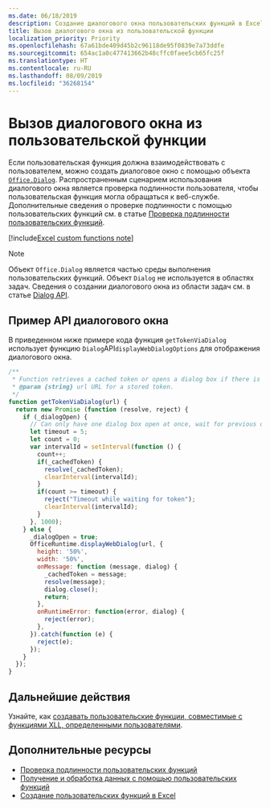 ```yaml
---
ms.date: 06/18/2019
description: Создание диалогового окна пользовательских функций в Excel с помощью JavaScript.
title: Вызов диалогового окна из пользовательской функции
localization_priority: Priority
ms.openlocfilehash: 67a61bde409d45b2c96118de95f0839e7a73ddfe
ms.sourcegitcommit: 654ac1a0c477413662b48cffc0faee5cb65fc25f
ms.translationtype: HT
ms.contentlocale: ru-RU
ms.lasthandoff: 08/09/2019
ms.locfileid: "36268154"
---
```

# <a name="display-a-dialog-box-from-a-custom-function"></a>Вызов диалогового окна из пользовательской функции

Если пользовательская функция должна взаимодействовать с пользователем, можно создать диалоговое окно с помощью объекта [`Office.Dialog`](/javascript/api/office-runtime/officeruntime.dialog). Распространенным сценарием использования диалогового окна является проверка подлинности пользователя, чтобы пользовательская функция могла обращаться к веб-службе. Дополнительные сведения о проверке подлинности с помощью пользовательских функций см. в статье [Проверка подлинности пользовательских функций](./custom-functions-authentication.md).

[!include[Excel custom functions note](../includes/excel-custom-functions-note.md)]

>[!NOTE]
> Объект `Office.Dialog` является частью среды выполнения пользовательских функций. Объект `Dialog` не используется в областях задач. Сведения о создании диалогового окна из области задач см. в статье [Dialog API](/office/dev/add-ins/develop/dialog-api-in-office-add-ins).

## <a name="dialog-box-api-example"></a>Пример API диалогового окна

В приведенном ниже примере кода функция `getTokenViaDialog` использует функцию `Dialog`API`displayWebDialogOptions` для отображения диалогового окна.

```js
/**
 * Function retrieves a cached token or opens a dialog box if there is no saved token. Note that this is not a sufficient example of authentication but is intended to show the capabilities of the Dialog object.
 * @param {string} url URL for a stored token.
 */
function getTokenViaDialog(url) {
  return new Promise (function (resolve, reject) {
    if (_dialogOpen) {
      // Can only have one dialog box open at once, wait for previous dialog box's token
      let timeout = 5;
      let count = 0;
      var intervalId = setInterval(function () {
        count++;
        if(_cachedToken) {
          resolve(_cachedToken);
          clearInterval(intervalId);
        }
        if(count >= timeout) {
          reject("Timeout while waiting for token");
          clearInterval(intervalId);
        }
      }, 1000);
    } else {
      _dialogOpen = true;
      OfficeRuntime.displayWebDialog(url, {
        height: '50%',
        width: '50%',
        onMessage: function (message, dialog) {
          _cachedToken = message;
          resolve(message);
          dialog.close();
          return;
        },
        onRuntimeError: function(error, dialog) {
          reject(error);
        },
      }).catch(function (e) {
        reject(e);
      });
    }
  });
}
```

## <a name="next-steps"></a>Дальнейшие действия
Узнайте, как [создавать пользовательские функции, совместимые с функциями XLL, определенными пользователями](make-custom-functions-compatible-with-xll-udf.md).

## <a name="see-also"></a>Дополнительные ресурсы

* [Проверка подлинности пользовательских функций](custom-functions-authentication.md)
* [Получение и обработка данных с помощью пользовательских функций](custom-functions-web-reqs.md)
* [Создание пользовательских функций в Excel](custom-functions-overview.md)
